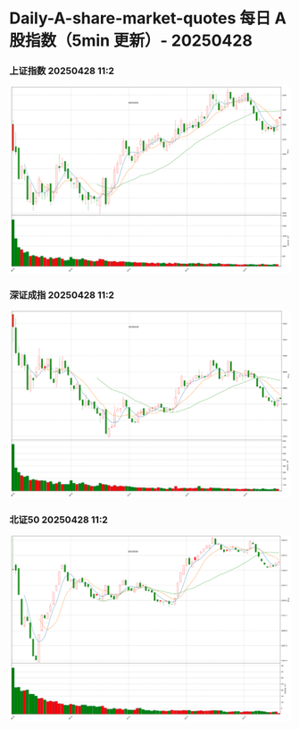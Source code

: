 
# Daily-A-share-market-quotes 每日 A 股指数（5min 更新）- 20250428

### 上证指数 20250428 11:2
![](./fig/2025/4/20250428-sh000001.png)

### 深证成指 20250428 11:2
![](./fig/2025/4/20250428-sz399001.png)

### 北证50 20250428 11:2
![](./fig/2025/4/20250428-bj899050.png)
